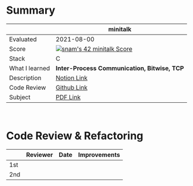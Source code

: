 # Summary

|     | minitalk | 
| --- | --------- |
| Evaluated | 2021-08-00 |
| Score | [![snam's 42 minitalk Score](https://badge42.herokuapp.com/api/project/snam/minitalk)](https://github.com/JaeSeoKim/badge42) |
| Stack | C |
| What I learned | **Inter-Process Communication, Bitwise, TCP** |
| Description | [Notion Link](https://www.notion.so/minitalk-a-small-data-exchange-program-using-UNIX-signals-6ba0ba077f634e2baee52f0c2ac689f7) |
| Code Review | [Github Link]() |
| Subject | [PDF Link](https://github.com/soyeon-nam/42_cursus/blob/main/02%20minitalk/en.subject.pdf) |

<br/>

# Code Review & Refactoring

|     | Reviewer | Date | Improvements |
| ----| --------| ---- | ----------- |
| 1st |  |  |  |
| 2nd |  |  |  |

<br/>
